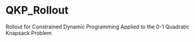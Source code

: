 # QKP_Rollout
Rollout for Constrained Dynamic Programming Applied to the 0-1 Quadratic Knapsack Problem

